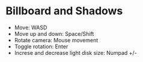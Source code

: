 # Billboard and Shadows

- Move: WASD
- Move up and down: Space/Shift
- Rotate camera: Mouse movement
- Toggle rotation: Enter
- Increse and decrease light disk size: Numpad +/-